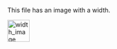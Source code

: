 <!-- >>>>>> BEGIN GENERATED FILE (resolve): SOURCE C:/Users/Burdette/Documents/GitHub/markdown_helper/test/resolve/tmp/template_width_image.md -->
This file has an image with a width.

<!-- >>>>>> BEGIN RESOLVED IMAGES: INPUT-LINE '![width_image](../../../images/image.png | width=50)
' -->
<img src="https://raw.githubusercontent.com/BurdetteLamar/markdown_helper/master/images/image.png" alt="width_image" width="50">
<!-- <<<<<< END RESOLVED IMAGES: INPUT-LINE '![width_image](../../../images/image.png | width=50)
' -->
<!-- <<<<<< END GENERATED FILE (resolve): SOURCE C:/Users/Burdette/Documents/GitHub/markdown_helper/test/resolve/tmp/template_width_image.md -->

